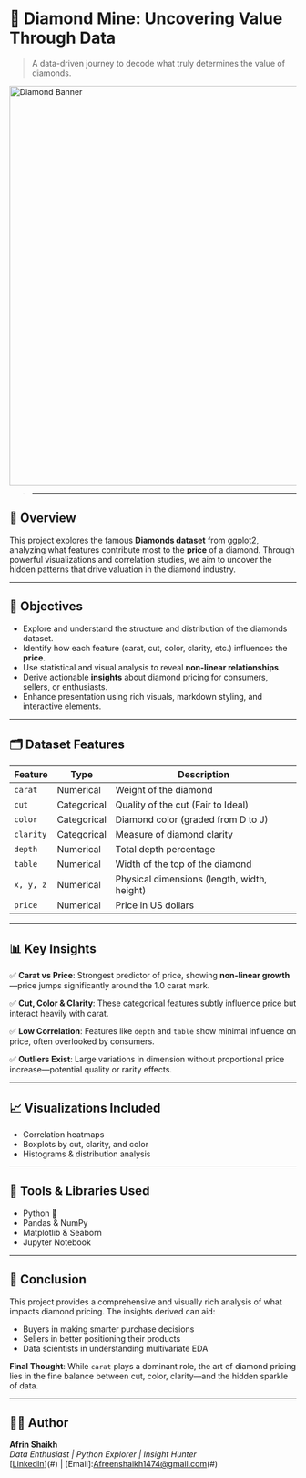 # 💎 Diamond Mine: Uncovering Value Through Data
> A data-driven journey to decode what truly determines the value of diamonds.
>
> <p align="center">
  <img src="https://w0.peakpx.com/wallpaper/14/570/HD-wallpaper-diamond-diamond-png-cliparts-on-clipart-library-loose-diamonds.jpg" width="700" alt="Diamond Banner">
</p>

> ---

## 📌 Overview

This project explores the famous **Diamonds dataset** from [ggplot2](https://ggplot2.tidyverse.org/reference/diamonds.html), analyzing what features contribute most to the **price** of a diamond. Through powerful visualizations and correlation studies, we aim to uncover the hidden patterns that drive valuation in the diamond industry.

---

## 🎯 Objectives

- Explore and understand the structure and distribution of the diamonds dataset.
- Identify how each feature (carat, cut, color, clarity, etc.) influences the **price**.
- Use statistical and visual analysis to reveal **non-linear relationships**.
- Derive actionable **insights** about diamond pricing for consumers, sellers, or enthusiasts.
- Enhance presentation using rich visuals, markdown styling, and interactive elements.

---

## 🗂️ Dataset Features

| Feature     | Type        | Description                                 |
|-------------|-------------|---------------------------------------------|
| `carat`     | Numerical   | Weight of the diamond                       |
| `cut`       | Categorical | Quality of the cut (Fair to Ideal)          |
| `color`     | Categorical | Diamond color (graded from D to J)          |
| `clarity`   | Categorical | Measure of diamond clarity                  |
| `depth`     | Numerical   | Total depth percentage                      |
| `table`     | Numerical   | Width of the top of the diamond             |
| `x, y, z`   | Numerical   | Physical dimensions (length, width, height) |
| `price`     | Numerical   | Price in US dollars                         |

---

## 📊 Key Insights

✅ **Carat vs Price**: Strongest predictor of price, showing **non-linear growth**—price jumps significantly around the 1.0 carat mark.

✅ **Cut, Color & Clarity**: These categorical features subtly influence price but interact heavily with carat.

✅ **Low Correlation**: Features like `depth` and `table` show minimal influence on price, often overlooked by consumers.

✅ **Outliers Exist**: Large variations in dimension without proportional price increase—potential quality or rarity effects.

---

## 📈 Visualizations Included

- Correlation heatmaps
- Boxplots by cut, clarity, and color
- Histograms & distribution analysis

---

## 🧠 Tools & Libraries Used

- Python 🐍
- Pandas & NumPy
- Matplotlib & Seaborn
- Jupyter Notebook

---

## 🧾 Conclusion

This project provides a comprehensive and visually rich analysis of what impacts diamond pricing. The insights derived can aid:
- Buyers in making smarter purchase decisions
- Sellers in better positioning their products
- Data scientists in understanding multivariate EDA

**Final Thought**: While `carat` plays a dominant role, the art of diamond pricing lies in the fine balance between cut, color, clarity—and the hidden sparkle of data.

---




## 🧑‍💻 Author

**Afrin Shaikh**  
_Data Enthusiast | Python Explorer | Insight Hunter_  
[[LinkedIn](https://www.linkedin.com/in/afreen-shaikh-42891a17a/)](#) | [Email]:Afreenshaikh1474@gmail.com(#)

